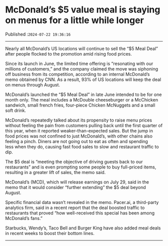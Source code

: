 # McDonald’s $5 value meal is staying on menus for a little while longer

Published :`2024-07-22 19:36:16`

---

Nearly all McDonald’s US locations will continue to sell the “$5 Meal Deal” after people flocked to the promotion amid rising food prices.

Since its launch in June, the limited time offering is “resonating with our millions of customers,” and the company claimed the move was siphoning off business from its competition, according to an internal McDonald’s memo obtained by CNN. As a result, 93% of US locations will keep the deal on menus through August.

McDonald’s launched the “$5 Meal Deal” in late June intended to be for one month only. The meal includes a McDouble cheeseburger or a McChicken sandwich, small french fries, four-piece Chicken McNuggets and a small soft drink.

McDonald’s repeatedly talked about its propensity to raise menu prices without feeling the pain from customers pulling back until the first quarter of this year, when it reported weaker-than-expected sales. But the jump in food prices was not confined to just McDonald’s, with other chains also feeling a pinch. Diners are not going out to eat as often and spending less when they do, causing fast food sales to slow and restaurant traffic to dip.

The $5 deal is “meeting the objective of driving guests back to our restaurants” and is even prompting some people to buy full-priced items, resulting in a greater lift of sales, the memo said.

McDonald’s (MCD), which will release earnings on July 29, said in the memo that it would consider “further extending” the $5 deal beyond August.

Specific financial data wasn’t revealed in the memo. Pacer.ai, a third-party analytics firm, said in a recent report that the deal boosted traffic to restaurants that proved “how well-received this special has been among McDonald’s fans.”

Starbucks, Wendy’s, Taco Bell and Burger King have also added meal deals in recent weeks to boost their bottom lines.

---

